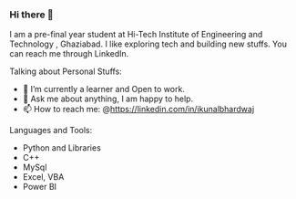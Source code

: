 ### Hi there 👋

<!--
**kunalbhardwaj2602/kunalbhardwaj2602** is a ✨ _special_ ✨ repository because its `README.md` (this file) appears on your GitHub profile.

Here are some ideas to get you started:

- 🔭 I’m currently working on ...
- 🌱 I’m currently learning ...
- 👯 I’m looking to collaborate on ...
- 🤔 I’m looking for help with ...
- 💬 Ask me about ...
- 📫 How to reach me: ...
- 😄 Pronouns: ...
- ⚡ Fun fact: ...
-->
I am a pre-final year student at Hi-Tech Institute of Engineering and Technology , Ghaziabad. I like exploring tech and building new stuffs. You can reach me through LinkedIn.

Talking about Personal Stuffs:

* 🌱 I’m currently a learner and Open to work.
* 💬 Ask me about anything, I am happy to help.
* 📫 How to reach me: @https://linkedin.com/in/ikunalbhardwaj

Languages and Tools:

 * Python and Libraries
 * C++
 * MySql
 * Excel, VBA
 * Power BI
 
 

